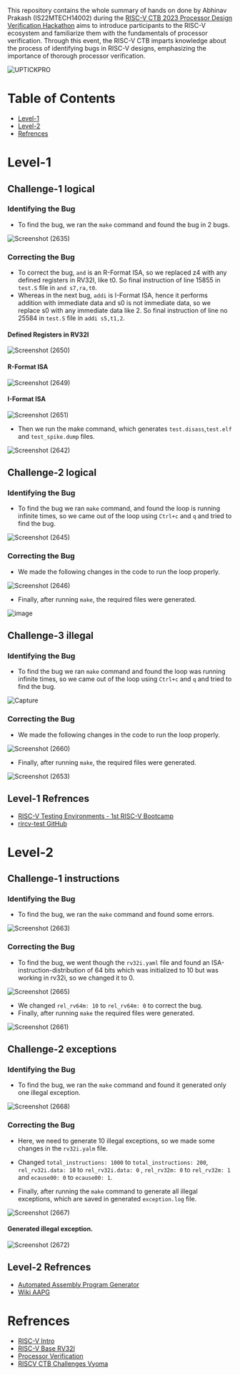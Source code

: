 This repository contains the whole summary of hands on done by Abhinav Prakash (IS22MTECH14002) during the [RISC-V CTB 2023 Processor Design Verification Hackathon](https://community.riscv.org/events/details/risc-v-international-risc-v-academy-presents-risc-v-capture-the-bug-hackathon/) aims to introduce participants to the RISC-V ecosystem and familiarize them with the fundamentals of processor verification. Through this event, the RISC-V CTB imparts knowledge about the process of identifying bugs in RISC-V designs, emphasizing the importance of thorough processor verification.

![UPTICKPRO](https://github.com/abhinavprakash199/RISC-V-CTB-Hackathon/assets/120498080/36d42d70-c197-4ec8-8e87-82c763351a4b)

# Table of Contents
  * [Level-1](#Level-1)
  * [Level-2](#Level-2)
  * [Refrences](#Refrences)
  
# Level-1
## Challenge-1 logical
### Identifying the Bug 
- To find the bug, we ran the `make` command and found the bug in 2 bugs.

![Screenshot (2635)](https://github.com/abhinavprakash199/RISC-V-CTB-Hackathon/assets/120498080/bd23eaaf-9f2d-4079-890c-c6a36eed57f3)

### Correcting the Bug
- To correct the bug, `and` is an R-Format ISA, so we replaced z4 with any defined registers in RV32I, like t0. So final instruction of line 15855 in `test.S` file in `and s7,ra,t0`.
- Whereas in the next bug, `addi` is I-Format ISA, hence it performs addition with immediate data and s0 is not immediate data, so we replace s0 with any immediate data like 2. So final instruction of line no 25584 in `test.S` file in `addi s5,t1,2`.
  
#### Defined Registers in RV32I
![Screenshot (2650)](https://github.com/abhinavprakash199/RISC-V-CTB-Hackathon/assets/120498080/c320ae7e-6523-4df1-8b0b-ac2047051637)

#### R-Format ISA
![Screenshot (2649)](https://github.com/abhinavprakash199/RISC-V-CTB-Hackathon/assets/120498080/4ea0e946-4141-4087-93fd-59f5973f1144)

#### I-Format ISA

![Screenshot (2651)](https://github.com/abhinavprakash199/RISC-V-CTB-Hackathon/assets/120498080/14216fed-1db9-4fcb-9066-c1b58a2713f2)


- Then we run the make command, which generates `test.disass`,`test.elf` and `test_spike.dump` files.

![Screenshot (2642)](https://github.com/abhinavprakash199/RISC-V-CTB-Hackathon/assets/120498080/3b9009f5-a997-4da2-bf5f-4d23af3a4f73)

## Challenge-2 logical
###  Identifying the Bug
- To find the bug we ran `make` command, and found the loop is running infinite times, so we came out of the loop using `Ctrl+c` and `q` and tried to find the bug.

![Screenshot (2645)](https://github.com/abhinavprakash199/RISC-V-CTB-Hackathon/assets/120498080/c16847ee-32d3-4469-83ca-726119754c0b)

### Correcting the Bug
- We made the following changes in the code to run the loop properly.

![Screenshot (2646)](https://github.com/abhinavprakash199/RISC-V-CTB-Hackathon/assets/120498080/96a922d4-8781-407c-bd17-0f45fdd1343c)
 
- Finally, after running `make`, the required files were generated.

![image](https://github.com/vyomasystems-lab/riscv-ctb-challenge-abhinavprakash199/assets/120498080/481380cc-534c-44b8-a088-d0f0cb400c96)


## Challenge-3 illegal
###  Identifying the Bug
- To find the bug we ran `make` command and found the loop was running infinite times, so we came out of the loop using `Ctrl+c` and `q` and tried to find the bug.
  
![Capture](https://github.com/abhinavprakash199/RISC-V-CTB-Hackathon/assets/120498080/c7a08ccf-cb47-44e6-a90c-a0e6c9772991)

### Correcting the Bug
- We made the following changes in the code to run the loop properly.

![Screenshot (2660)](https://github.com/abhinavprakash199/RISC-V-CTB-Hackathon/assets/120498080/76988f0f-b57b-4fd6-98f3-ada6744b3da7)


- Finally, after running `make`, the required files were generated.

![Screenshot (2653)](https://github.com/abhinavprakash199/RISC-V-CTB-Hackathon/assets/120498080/45058480-e18b-4d1f-bbe1-6b0d7f30dadb)

## Level-1 Refrences 
- [RISC-V Testing Environments - 1st RISC-V Bootcamp](https://www.youtube.com/watch?v=mbyb7BgYyXg)
- [rircv-test GitHub](https://github.com/riscv-software-src/riscv-tests)


# Level-2
## Challenge-1 instructions
###  Identifying the Bug 
- To find the bug, we ran the `make` command and found some errors.

![Screenshot (2663)](https://github.com/abhinavprakash199/RISC-V-CTB-Hackathon/assets/120498080/20ed017e-00f0-48c6-b8d8-b7a36cba13dd)


### Correcting the Bug
- To find the bug, we went though the `rv32i.yaml` file and found an ISA-instruction-distribution of 64 bits which was initialized to 10 but was working in rv32i, so we changed it to 0.
  
![Screenshot (2665)](https://github.com/abhinavprakash199/RISC-V-CTB-Hackathon/assets/120498080/40c9cd68-5510-4c36-a6c4-c31d754660ec)

- We changed `rel_rv64m: 10` to `rel_rv64m: 0` to correct the bug.
- Finally, after running `make` the required files were generated.

![Screenshot (2661)](https://github.com/abhinavprakash199/RISC-V-CTB-Hackathon/assets/120498080/1671c561-99c4-4a75-964e-c869b78f184f)

## Challenge-2 exceptions
###  Identifying the Bug 
- To find the bug, we ran the `make` command and found it generated only one illegal exception.

![Screenshot (2668)](https://github.com/abhinavprakash199/RISC-V-CTB-Hackathon/assets/120498080/2dc0572d-ed4b-477d-851b-8cf4c8c08f07)

### Correcting the Bug
- Here, we need to generate 10 illegal exceptions, so we made some changes in the `rv32i.yalm` file.
- Changed `total_instructions: 1000` to `total_instructions: 200`, `rel_rv32i.data: 10` to `rel_rv32i.data: 0` ,  `rel_rv32m: 0` to `rel_rv32m: 1` and `ecause00: 0` to `ecause00: 1`.


- Finally, after running the `make` command to generate all illegal exceptions, which are saved in generated `exception.log` file.

![Screenshot (2667)](https://github.com/abhinavprakash199/RISC-V-CTB-Hackathon/assets/120498080/bc693785-18cb-470a-b181-a36ed86ca655)

#### Generated illegal exception.

![Screenshot (2672)](https://github.com/abhinavprakash199/RISC-V-CTB-Hackathon/assets/120498080/dbad2f4d-e295-425c-a55f-9118088d3a2e)

## Level-2 Refrences 
- [Automated Assembly Program Generator](https://gitlab.com/shaktiproject/tools/aapg)
- [Wiki AAPG](https://gitlab.com/shaktiproject/tools/aapg/-/wikis/Wiki-AAPG-%5B2.2.2%5D)

# Refrences 
- [RISC-V Intro](https://www.youtube.com/watch?v=cLE2UppGZ1A)
- [RISC-V Base RV32I](https://www.youtube.com/watch?v=bp-Y7nSJa8o)
- [ Processor Verification](https://www.youtube.com/watch?v=aS3TwoqUWk0)
- [RISCV CTB Challenges Vyoma](https://www.youtube.com/watch?v=XSPxKUGsnkY)
